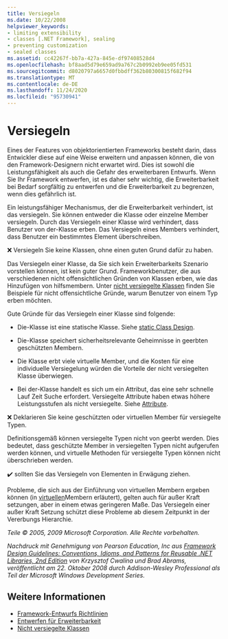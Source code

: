 ```yaml
---
title: Versiegeln
ms.date: 10/22/2008
helpviewer_keywords:
- limiting extensibility
- classes [.NET Framework], sealing
- preventing customization
- sealed classes
ms.assetid: cc42267f-bb7a-427a-845e-df97408528d4
ms.openlocfilehash: bf8aad5d79e659ad9a767c2b0992eb9ee05fd531
ms.sourcegitcommit: d8020797a6657d0fbbdff362b80300815f682f94
ms.translationtype: MT
ms.contentlocale: de-DE
ms.lasthandoff: 11/24/2020
ms.locfileid: "95730941"
---
```

# <a name="sealing"></a>Versiegeln

Eines der Features von objektorientierten Frameworks besteht darin, dass Entwickler diese auf eine Weise erweitern und anpassen können, die von den Framework-Designern nicht erwartet wird. Dies ist sowohl die Leistungsfähigkeit als auch die Gefahr des erweiterbaren Entwurfs. Wenn Sie Ihr Framework entwerfen, ist es daher sehr wichtig, die Erweiterbarkeit bei Bedarf sorgfältig zu entwerfen und die Erweiterbarkeit zu begrenzen, wenn dies gefährlich ist.

 Ein leistungsfähiger Mechanismus, der die Erweiterbarkeit verhindert, ist das versiegeln. Sie können entweder die Klasse oder einzelne Member versiegeln. Durch das Versiegeln einer Klasse wird verhindert, dass Benutzer von der-Klasse erben. Das Versiegeln eines Members verhindert, dass Benutzer ein bestimmtes Element überschreiben.

 ❌ Versiegeln Sie keine Klassen, ohne einen guten Grund dafür zu haben.

 Das Versiegeln einer Klasse, da Sie sich kein Erweiterbarkeits Szenario vorstellen können, ist kein guter Grund. Frameworkbenutzer, die aus verschiedenen nicht offensichtlichen Gründen von Klassen erben, wie das Hinzufügen von hilfsmembern. Unter [nicht versiegelte Klassen](unsealed-classes.md) finden Sie Beispiele für nicht offensichtliche Gründe, warum Benutzer von einem Typ erben möchten.

 Gute Gründe für das Versiegeln einer Klasse sind folgende:

- Die-Klasse ist eine statische Klasse. Siehe [static Class Design](static-class.md).

- Die-Klasse speichert sicherheitsrelevante Geheimnisse in geerbten geschützten Membern.

- Die Klasse erbt viele virtuelle Member, und die Kosten für eine individuelle Versiegelung würden die Vorteile der nicht versiegelten Klasse überwiegen.

- Bei der-Klasse handelt es sich um ein Attribut, das eine sehr schnelle Lauf Zeit Suche erfordert. Versiegelte Attribute haben etwas höhere Leistungsstufen als nicht versiegelte. Siehe [Attribute](attributes.md).

 ❌ Deklarieren Sie keine geschützten oder virtuellen Member für versiegelte Typen.

 Definitionsgemäß können versiegelte Typen nicht von geerbt werden. Dies bedeutet, dass geschützte Member in versiegelten Typen nicht aufgerufen werden können, und virtuelle Methoden für versiegelte Typen können nicht überschrieben werden.

 ✔️ sollten Sie das Versiegeln von Elementen in Erwägung ziehen.

 Probleme, die sich aus der Einführung von virtuellen Membern ergeben können (in [virtuellen](virtual-members.md)Membern erläutert), gelten auch für außer Kraft setzungen, aber in einem etwas geringeren Maße. Das Versiegeln einer außer Kraft Setzung schützt diese Probleme ab diesem Zeitpunkt in der Vererbungs Hierarchie.

 *Teile © 2005, 2009 Microsoft Corporation. Alle Rechte vorbehalten.*

 *Nachdruck mit Genehmigung von Pearson Education, Inc aus [Framework Design Guidelines: Conventions, Idioms, and Patterns for Reusable .NET Libraries, 2nd Edition](https://www.informit.com/store/framework-design-guidelines-conventions-idioms-and-9780321545619) von Krzysztof Cwalina und Brad Abrams, veröffentlicht am 22. Oktober 2008 durch Addison-Wesley Professional als Teil der Microsoft Windows Development Series.*

## <a name="see-also"></a>Weitere Informationen

- [Framework-Entwurfs Richtlinien](index.md)
- [Entwerfen für Erweiterbarkeit](designing-for-extensibility.md)
- [Nicht versiegelte Klassen](unsealed-classes.md)
